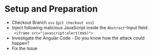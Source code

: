 # Setup and Preparation

- Checkout Branch `xss` (`git checkout xss`)
- Inject following malicious JavaScript inside the `Abstract`-Input field: ` <iframe src="javascript:alert(`xss`)">`
- Investigate the Angular Code - Do you know how the attack could happen?
- Fix the Issue
